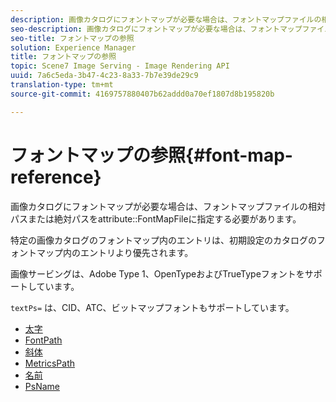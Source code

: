 ```yaml
---
description: 画像カタログにフォントマップが必要な場合は、フォントマップファイルの相対パスまたは絶対パスを属性FontMapFileで指定する必要があります。
seo-description: 画像カタログにフォントマップが必要な場合は、フォントマップファイルの相対パスまたは絶対パスを属性FontMapFileで指定する必要があります。
seo-title: フォントマップの参照
solution: Experience Manager
title: フォントマップの参照
topic: Scene7 Image Serving - Image Rendering API
uuid: 7a6c5eda-3b47-4c23-8a33-7b7e39de29c9
translation-type: tm+mt
source-git-commit: 4169757880407b62addd0a70ef1807d8b195820b

---
```



# フォントマップの参照{#font-map-reference}

画像カタログにフォントマップが必要な場合は、フォントマップファイルの相対パスまたは絶対パスをattribute::FontMapFileに指定する必要があります。

特定の画像カタログのフォントマップ内のエントリは、初期設定のカタログのフォントマップ内のエントリより優先されます。

画像サービングは、Adobe Type 1、OpenTypeおよびTrueTypeフォントをサポートしています。

`textPs=` は、CID、ATC、ビットマップフォントもサポートしています。

* [太字](r-bold-font.md)
* [FontPath](r-fontpath-font.md)
* [斜体](r-italic-font.md)
* [MetricsPath](r-metricspath-font.md)
* [名前](r-name-font.md)
* [PsName](r-psname-font.md)
